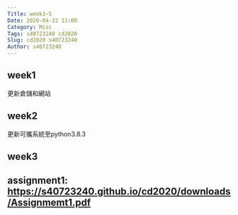 ```yaml
---
Title: week1~5
Date: 2020-04-22 11:00
Category: Misc
Tags: s40723240 cd2020
Slug: cd2020 s40723240
Author: s40723240
---
```

## week1
更新倉儲和網站
## week2
更新可攜系統至python3.8.3
## week3
assignment1: <a href="https://s40723240.github.io/cd2020/downloads/Assignmemt1.pdf">https://s40723240.github.io/cd2020/downloads/Assignmemt1.pdf</a>
----
